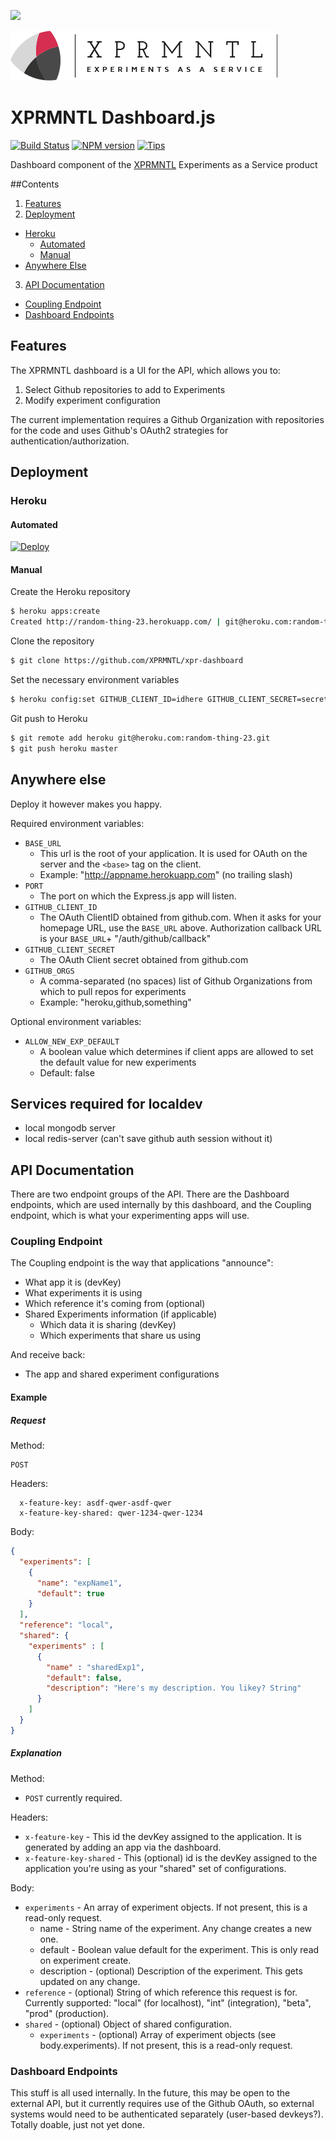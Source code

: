 <a href="https://codeclimate.com/github/fs-webdev/feature/maintainability"><img src="https://api.codeclimate.com/v1/badges/24ed021ade4d723bf607/maintainability" /></a>

[![XPRMNTL][logo-image]][logo-url]
# XPRMNTL Dashboard.js
[![Build Status][build-image]][build-url]
[![NPM version][npm-image]][npm-url]
[![Tips][gratipay-image]][gratipay-url]

Dashboard component of the [XPRMNTL](https://github.com/XPRMNTL/XPRMNTL.github.io) Experiments as a Service product

##Contents
1. [Features](#features)
2. [Deployment](#deployment)
  - [Heroku](#heroku)
    - [Automated](#automated)
    - [Manual](#manual)
  - [Anywhere Else](#anywhere-else)
3. [API Documentation](#api-documentation)
  - [Coupling Endpoint](#coupling-endpoint)
  - [Dashboard Endpoints](#dashboard-endpoints)

## Features
The XPRMNTL dashboard is a UI for the API, which allows you to:

1. Select Github repositories to add to Experiments
2. Modify experiment configuration

The current implementation requires a Github Organization with repositories for the code and uses Github's OAuth2 strategies for authentication/authorization.


## Deployment

### Heroku
#### Automated
[![Deploy](https://www.herokucdn.com/deploy/button.png)](https://heroku.com/deploy?template=https://github.com/XPRMNTL/xpr-dashboard/tree/master)
#### Manual
Create the Heroku repository

```sh
$ heroku apps:create
Created http://random-thing-23.herokuapp.com/ | git@heroku.com:random-thing-23.git
```


Clone the repository
```sh
$ git clone https://github.com/XPRMNTL/xpr-dashboard
```


Set the necessary environment variables
```sh
$ heroku config:set GITHUB_CLIENT_ID=idhere GITHUB_CLIENT_SECRET=secrethere GITHUB_ORGS=comma,separated,values BASE_URL=http://random-thing-23.herokuapp.com -a random-thing-23
```


Git push to Heroku
```sh
$ git remote add heroku git@heroku.com:random-thing-23.git
$ git push heroku master
```

## Anywhere else
Deploy it however makes you happy.

Required environment variables:

- `BASE_URL`
  - This url is the root of your application. It is used for OAuth on the server and the `<base>` tag on the client.
  - Example: "http://appname.herokuapp.com" (no trailing slash)
- `PORT`
  - The port on which the Express.js app will listen.
- `GITHUB_CLIENT_ID`
  - The OAuth ClientID obtained from github.com. When it asks for your homepage URL, use the `BASE_URL` above. Authorization callback URL is your `BASE_URL`+ "/auth/github/callback"
- `GITHUB_CLIENT_SECRET`
  - The OAuth Client secret obtained from github.com
- `GITHUB_ORGS`
  - A comma-separated (no spaces) list of Github Organizations from which to pull repos for experiments
  - Example: "heroku,github,something"

Optional environment variables:
- `ALLOW_NEW_EXP_DEFAULT`
  - A boolean value which determines if client apps are allowed to set the default value for new experiments
  - Default: false

## Services required for localdev
- local mongodb server
- local redis-server (can't save github auth session without it)

## API Documentation
There are two endpoint groups of the API. There are the Dashboard endpoints, which are used internally by this dashboard, and the Coupling endpoint, which is what your experimenting apps will use.


### Coupling Endpoint
The Coupling endpoint is the way that applications "announce":
  - What app it is (devKey)
  - What experiments it is using
  - Which reference it's coming from (optional)
  - Shared Experiments information (if applicable)
    - Which data it is sharing (devKey)
    - Which experiments that share us using

And receive back:
  - The app and shared experiment configurations

#### Example

##### Request

Method:
```
POST
```

Headers:
```
  x-feature-key: asdf-qwer-asdf-qwer
  x-feature-key-shared: qwer-1234-qwer-1234
```

Body:
```json
{
  "experiments": [
    {
      "name": "expName1",
      "default": true
    }
  ],
  "reference": "local",
  "shared": {
    "experiments" : [
      {
        "name" : "sharedExp1",
        "default": false,
        "description": "Here's my description. You likey? String"
      }
    ]
  }
}
```

##### Explanation

Method:
  - `POST` currently required.

Headers:
  - `x-feature-key` - This id the devKey assigned to the application. It is generated by adding an app via the dashboard.
  - `x-feature-key-shared` - This (optional) id is the devKey assigned to the application you're using as your "shared" set of configurations.

Body:
  - `experiments` - An array of experiment objects. If not present, this is a read-only request.
    - name - String name of the experiment. Any change creates a new one.
    - default - Boolean value default for the experiment. This is only read on experiment create.
    - description - (optional) Description of the experiment. This gets updated on any change.
  - `reference` - (optional) String of which reference this request is for. Currently supported: "local" (for localhost), "int" (integration), "beta", "prod" (production).
  - `shared` - (optional) Object of shared configuration.
    - `experiments` - (optional) Array of experiment objects (see body.experiments). If not present, this is a read-only request.



### Dashboard Endpoints
This stuff is all used internally. In the future, this may be open to the external API, but it currently requires use of the Github OAuth, so external systems would need to be authenticated separately (user-based devkeys?). Totally doable, just not yet done.

[logo-image]: https://raw.githubusercontent.com/XPRMNTL/XPRMNTL.github.io/master/images/ghLogo.png
[logo-url]: https://github.com/XPRMNTL/XPRMNTL.github.io
[build-image]: https://travis-ci.org/XPRMNTL/xpr-dashboard.svg?branch=master
[build-url]: https://travis-ci.org/XPRMNTL/xpr-dashboard
[npm-image]: https://img.shields.io/npm/v/xpr-dashboard.svg
[npm-url]: https://www.npmjs.org/package/xpr-dashboard
[gratipay-image]: https://img.shields.io/gratipay/dncrews.svg
[gratipay-url]: https://www.gratipay.com/dncrews/

